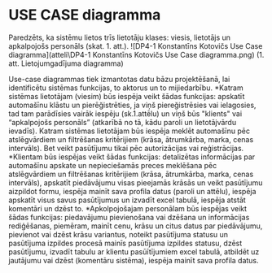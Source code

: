 #  USE CASE diagramma

Paredzēts, ka sistēmu lietos trīs lietotāju klases: viesis, lietotājs un apkalpojošs personāls (skat. 1. att.).
![DP4-1 Konstantīns Kotovičs Use Case diagramma](atteli\DP4-1 Konstantīns Kotovičs Use Case diagramma.png)
(1. att. Lietojumgadījuma diagramma)

Use-case diagrammas tiek izmantotas datu bāzu projektēšanā, lai identificētu sistēmas funkcijas, to aktorus un to mijiedarbību. 
*Katram sistēmas lietotājam (viesim) būs iespēja veikt šādas funkcijas: apskatīt automašīnu klāstu un pierēğistrēties, ja viņš piereğistrēsies vai ielagosies, tad tam parādīsies vairāk iespēju (sk.1.attēlu) un viņš būs "klients" vai “apkalpojošs personāls” (atkarībā no tā, kādu paroli un lietotājvārdu ievadīs). Katram sistēmas lietotājam būs iespēja meklēt automašīnu pēc atslēgvārdiem un filtrēšanas kritērijiem (krāsa, ātrumkārba, marka, cenas intervāls). Bet veikt pasūtījumu tikai pēc autorizācijas vai reģistrācijas.
*Klientam būs iespējas veikt šādas funkcijas: detalizētas informācijas  par automašīnu apskate un nepieciešamās preces meklēšana pēc atslēgvārdiem un filtrēšanas kritērijiem (krāsa, ātrumkārba, marka, cenas intervāls), apskatīt piedāvājumu visas pieejamās krāsās un veikt pasūtījumu aizpildot formu, iespēja mainīt sava profila datus (paroli un attēlu), iespēja apskatīt visus savus pasūtījumus un izvadīt excel tabulā, iespēja atstāt komentāri un dzēst to.
*Apkolpojošajam personālam būs iespējas veikt šādas funkcijas: piedavājumu pievienošana vai dzēšana un informācijas rediģēšanas, piemēram, mainīt cenu, krāsu un citus datus par piedāvājumu, pievienot vai dzēst krāsu variantus, noteikt pasūtījuma statusu un pasūtījuma izpildes procesā mainīs pasūtījuma izpildes statusu, dzēst pasūtījumu, izvadīt tabulu ar klientu pasūītījumiem excel tabulā, atbildēt uz jautājumu vai dzēst (komentāru sistēma), iespēja mainīt sava profila datus.

